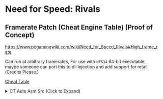 # Need for Speed: Rivals

## Framerate Patch (Cheat Engine Table) (Proof of Concept)

https://www.pcgamingwiki.com/wiki/Need_for_Speed_Rivals#High_frame_rate

Can run at arbitrary framerates, For use with `NFS14` 64-bit executable, maybe someone can port this to dll injection and add support for retail. (Credits Please.)

[Cheat Table](https://assets.illusion0001.workers.dev/0:down/assets/ct_win32/Rivals_VarFPS.CT)

<details>
<summary>CT Auto Asm Src (Click to Expand)</summary>

```lua
[ENABLE]
aobScanModule(gametick, NFS14.exe, 44 0F B6 60 52 44 88 65 99 41 8B 56 0C 85 D2 74 0D)
aobScanModule(fps, NFS14.exe, 75 0C 48 8B 05 FF E3 A3 01)
label(_gametick)
registersymbol(_gametick)
label(_fps)
registersymbol(_fps)

gametick:
_gametick:
db 41 C6 C4 01 90
fps:
_fps:
db 74

[DISABLE]
_gametick:
db 44 0F B6 60 52
_fps:
db 75

unregistersymbol(_gametick)
unregistersymbol(_fps)
```

</details>

